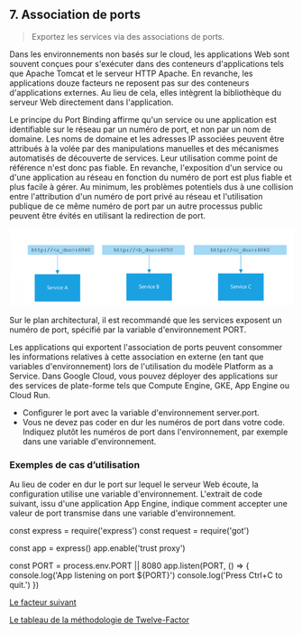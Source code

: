 ## 7. Association de ports

> Exportez les services via des associations de ports.

Dans les environnements non basés sur le cloud, les applications Web sont souvent conçues pour s'exécuter dans des conteneurs d'applications tels que Apache Tomcat et le serveur HTTP Apache. En revanche, les applications douze facteurs ne reposent pas sur des conteneurs d'applications externes. Au lieu de cela, elles intègrent la bibliothèque du serveur Web directement dans l'application.

Le principe du Port Binding affirme qu'un service ou une application est identifiable sur le réseau par un numéro de port, et non par un nom de domaine. 
Les noms de domaine et les adresses IP associées peuvent être attribués à la volée par des manipulations manuelles et des mécanismes automatisés de découverte de services. Leur utilisation comme point de référence n'est donc pas fiable. En revanche, l'exposition d'un service ou d'une application au réseau en fonction du numéro de port est plus fiable et plus facile à gérer. Au minimum, les problèmes potentiels dus à une collision entre l'attribution d'un numéro de port privé au réseau et l'utilisation publique de ce même numéro de port par un autre processus public peuvent être évités en utilisant la redirection de port.

![](../images/port_binding.png)

Sur le plan architectural, il est recommandé que les services exposent un numéro de port, spécifié par la variable d'environnement PORT.

Les applications qui exportent l'association de ports peuvent consommer les informations relatives à cette association en externe (en tant que variables d'environnement) lors de l'utilisation du modèle Platform as a Service. Dans Google Cloud, vous pouvez déployer des applications sur des services de plate-forme tels que Compute Engine, GKE, App Engine ou Cloud Run.

- Configurer le port avec la variable d'environnement server.port.
- Vous ne devez pas coder en dur les numéros de port dans votre code. Indiquez plutôt les numéros de port dans l'environnement, par exemple dans une variable d'environnement.

### Exemples de cas d’utilisation

Au lieu de coder en dur le port sur lequel le serveur Web écoute, la configuration utilise une variable d'environnement. L'extrait de code suivant, issu d'une application App Engine, indique comment accepter une valeur de port transmise dans une variable d'environnement.


const express = require('express')
const request = require('got')

const app = express()
app.enable('trust proxy')

const PORT = process.env.PORT || 8080
app.listen(PORT, () => {
  console.log('App listening on port ${PORT}')
  console.log('Press Ctrl+C to quit.')
})

[Le facteur suivant](./concurrence.md)

[Le tableau de la méthodologie de Twelve-Factor](../README.md)